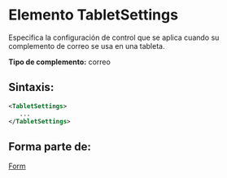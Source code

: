 
# <a name="tabletsettings-element"></a>Elemento TabletSettings
Especifica la configuración de control que se aplica cuando su complemento de correo se usa en una tableta.

 **Tipo de complemento:** correo


## <a name="syntax:"></a>Sintaxis:


```XML
<TabletSettings>
   ...
</TabletSettings>
```


## <a name="contained-in:"></a>Forma parte de:

[Form](../../reference/manifest/form.md)

